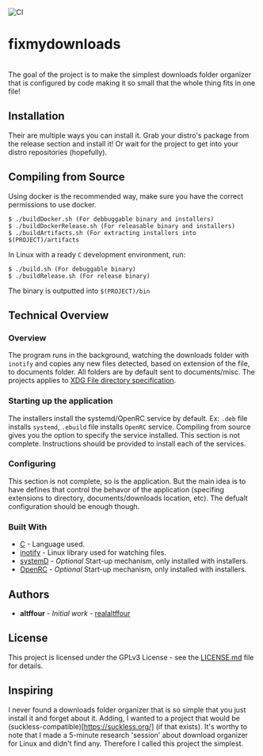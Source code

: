 ![CI](https://github.com/realaltffour/fixmydownloads/workflows/CI/badge.svg?branch=master&event=push) 
# fixmydownloads
</br>
The goal of the project is to make the simplest downloads folder organizer that is configured by code making it so small that the whole thing fits in one file!

## Installation
Their are multiple ways you can install it. Grab your distro's package from the release section and install it! Or wait for the project to get into your distro repositories (hopefully).

## Compiling from Source

Using docker is the recommended way, make sure you have the correct permissions to use docker.
```shell
$ ./buildDocker.sh (For debbuggable binary and installers)
$ ./buildDockerRelease.sh (For releasable binary and installers)
$ ./buildArtifacts.sh (For extracting installers into $(PROJECT)/artifacts
```

In Linux with a ready ```C``` development environment, run:
```shell
$ ./build.sh (For debuggable binary)
$ ./buildRelease.sh (For release binary)
```
The binary is outputted into ```$(PROJECT)/bin```

## Technical Overview
### Overview
The program runs in the background, watching the downloads folder with ```inotify``` and copies any new files detected, based on extension of the file, to documents folder. All folders are by default sent to documents/misc. The projects applies to [XDG File directory specification](https://specifications.freedesktop.org/basedir-spec/basedir-spec-latest.html).

### Starting up the application
The installers install the systemd/OpenRC service by default. Ex: ```.deb``` file installs ```systemd```, ```.ebuild``` file installs ```OpenRC``` service. Compiling from source gives you the option to specify the service installed. This section is not complete. Instructions should be provided to install each of the services.

### Configuring
This section is not complete, so is the application. But the main idea is to have defines that control the behavor of the application (specifing extensions to directory, documents/downloads location, etc). The defualt configuration should be enough though.

### Built With

* [C](https://en.wikipedia.org/wiki/C_programming_language) - Language used.
* [inotify](https://en.wikipedia.org/wiki/Inotify) - Linux library used for watching files.
* [systemD](https://en.wikipedia.org/wiki/Systemd) - *Optional* Start-up mechanism, only installed with installers.
* [OpenRC](https://en.wikipedia.org/wiki/OpenRC) - *Optional* Start-up mechanism, only installed with installers.

## Authors

* **altffour** - *Initial work* - [realaltffour](https://github.com/realaltffour)

## License
This project is licensed under the GPLv3 License - see the [LICENSE.md](LICENSE.md) file for details.

## Inspiring
I never found a downloads folder organizer that is so simple that you just install it and forget about it. Adding, I wanted to a project that would be (suckless-compatible)[https://suckless.org/] (if that exists). It's worthy to note that I made a 5-minute research 'session' about download organizer for Linux and didn't find any. Therefore I called this project the simplest.
